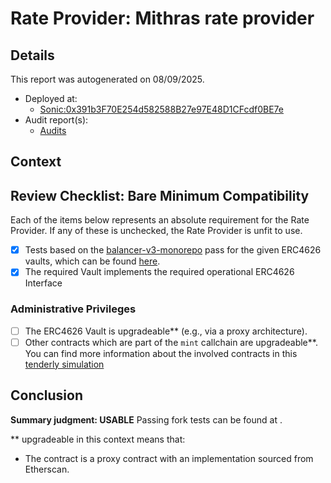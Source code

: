 
# Rate Provider: Mithras rate provider

## Details
This report was autogenerated on 08/09/2025.

- Deployed at:
    - [Sonic:0x391b3F70E254d582588B27e97E48D1CFcdf0BE7e](https://sonicscan.org/address/0x391b3F70E254d582588B27e97E48D1CFcdf0BE7e)
- Audit report(s):
    - [Audits]()

## Context


## Review Checklist: Bare Minimum Compatibility
Each of the items below represents an absolute requirement for the Rate Provider. If any of these is unchecked, the Rate Provider is unfit to use.

- [x] Tests based on the [balancer-v3-monorepo](https://github.com/balancer/balancer-v3-monorepo/tree/main/pkg/vault/test/foundry/fork) pass for the given ERC4626 vaults, which can be found [here](https://github.com/balancer/balancer-v3-erc4626-tests/tree/main/test).
- [x] The required Vault implements the required operational ERC4626 Interface

### Administrative Privileges
- [ ] The ERC4626 Vault is upgradeable** (e.g., via a proxy architecture).
- [ ] Other contracts which are part of the `mint` callchain are upgradeable**. You can find more information
   about the involved contracts in this [tenderly simulation](https://www.tdly.co/shared/simulation/3435eb25-8d96-4906-8d79-904a429e5a11)

## Conclusion
**Summary judgment: USABLE**
Passing fork tests can be found at .

** upgradeable in this context means that:
- The contract is a proxy contract with an implementation sourced from Etherscan.
    
